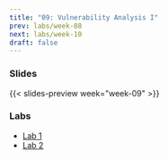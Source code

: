 ```yaml
---
title: "09: Vulnerability Analysis I"
prev: labs/week-08
next: labs/week-10
draft: false
---
```


### Slides

{{< slides-preview week="week-09" >}}

### Labs

- [Lab 1](lab-1/)
- [Lab 2](lab-2/)
